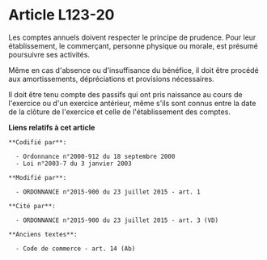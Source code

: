 # Article L123-20

Les comptes annuels doivent respecter le principe de prudence. Pour leur établissement, le commerçant, personne physique ou
morale, est présumé poursuivre ses activités. 

Même en cas d'absence ou d'insuffisance du bénéfice, il doit être procédé aux amortissements, dépréciations et provisions
nécessaires. 

Il doit être tenu compte des passifs qui ont pris naissance au cours de l'exercice ou d'un exercice antérieur, même s'ils
sont connus entre la date de la clôture de l'exercice et celle de l'établissement des comptes.

**Liens relatifs à cet article**

	**Codifié par**:

	  - Ordonnance n°2000-912 du 18 septembre 2000
	  - Loi n°2003-7 du 3 janvier 2003

	**Modifié par**:

	  - ORDONNANCE n°2015-900 du 23 juillet 2015 - art. 1

	**Cité par**:

	  - ORDONNANCE n°2015-900 du 23 juillet 2015 - art. 3 (VD)

	**Anciens textes**:

	  - Code de commerce - art. 14 (Ab)

